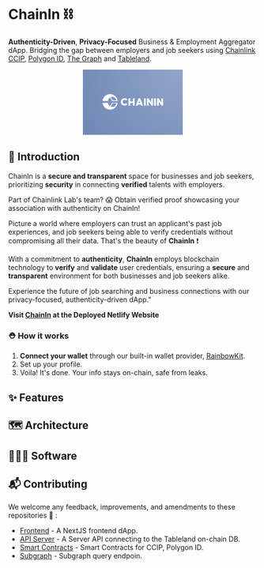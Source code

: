 # ChainIn ⛓️

**Authenticity-Driven**, **Privacy-Focused** Business & Employment Aggregator dApp. 
Bridging the gap between employers and job seekers using [Chainlink CCIP](https://chain.link/cross-chain), [Polygon ID](https://polygonid.com/), [The Graph](https://thegraph.com/) and [Tableland](https://tableland.xyz/).

<div align="center">
<img 
  src="https://github.com/usechainin/.github/blob/main/assets/chainin-logo.png" 
  style="width:40%; height:40%;"
/>
</div>

## 💫 Introduction

ChainIn is a **secure and transparent** space for businesses and job seekers, prioritizing **security** in connecting **verified** talents with employers.

Part of Chainlink Lab's team? 😱 Obtain verified proof showcasing your association with authenticity on ChainIn!

Picture a world where employers can trust an applicant's past job experiences, and job seekers being able to verify credentials without compromising all their data. That's the beauty of **ChainIn** ❗️

With a commitment to **authenticity**, **ChainIn** employs blockchain technology to **verify** and **validate** user credentials, ensuring a **secure** and **transparent** environment for both businesses and job seekers alike. 

Experience the future of job searching and business connections with our privacy-focused, authenticity-driven dApp."

**Visit <a href="https://chainin.netlify.app/">ChainIn</a> at the Deployed Netlify Website**

### ⛑️ How it works

1. **Connect your wallet** through our built-in wallet provider, [RainbowKit](https://www.rainbowkit.com/).
2. Set up your profile.
3. Voila! It's done. Your info stays on-chain, safe from leaks.

## ✨ Features



## 🗺️ Architecture



## 🧑🏻‍💻 Software


## 📬 Contributing

We welcome any feedback, improvements, and amendments to these repositories 🙌 :

- [Frontend](https://github.com/usechainin/chainin-dapp) - A NextJS frontend dApp.
- [API Server](https://github.com/usechainin/chainin-server) - A Server API connecting to the Tableland on-chain DB.
- [Smart Contracts](https://github.com/usechainin/smart-contract) - Smart Contracts for CCIP, Polygon ID.
- [Subgraph](https://github.com/usechainin/Subgraph) - Subgraph query endpoin.


